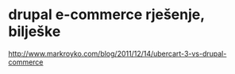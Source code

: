 drupal e-commerce rješenje, bilješke
=====================================

http://www.markroyko.com/blog/2011/12/14/ubercart-3-vs-drupal-commerce

